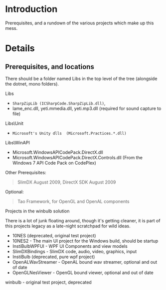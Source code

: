 # Introduction #

Prerequisites, and a rundown of the various projects which make up this mess.


# Details #

## Prerequisites, and locations ##

There should be a folder named Libs in the top level of the tree (alongside the dotnet, mono folders).

Libs
  * ` SharpZipLib (ICSharpCode.SharpZipLib.dll) `,
  * lame\_enc.dll, yeti.mmedia.dll, yeti.mp3.dll (required for sound capture to file)

Libs\Unit
  * ` Microsoft's Unity dlls  (Microsoft.Practices.*.dll) `

Libs\WinAPI
  * Microsoft.WindowsAPICodePack.DirectX.dll
  * Microsoft.WindowsAPICodePack.DirectX.Controls.dll (From the Windows 7 API Code Pack on CodePlex)

Other Prerequisites:
> SlimDX August 2009, DirectX SDK August 2009

Optional:
> Tao Framework, for OpenGL and OpenAL components

Projects in the winbulb solution

There is a lot of junk floating around, though it's getting cleaner, it is part of this projects legacy as a late-night scratchpad for wild ideas.

  * 10NES (deprecated, original test project)
  * 10NES2 - The main UI project for the Windows build, should be startup
  * InstiBulbWPFUI - WPF UI Components and view models
  * SlimDXBindings - SlimDX code, audio, video, graphics, input
  * InstiBulb (deprecated, pure wpf project)
  * OpenALWavStreamer - OpenAL bound wav streamer, optional and out of date
  * OpenGLNesViewer - OpenGL bound viewer, optional and out of date

winbulb - original test project, deprecated